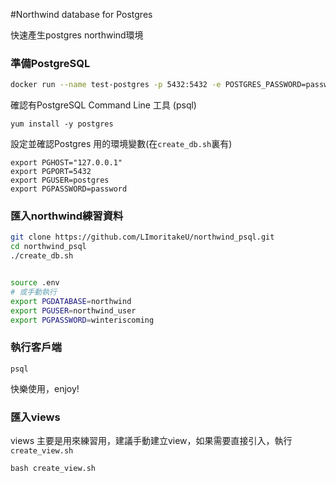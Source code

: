 #Northwind database for Postgres

快速產生postgres northwind環境

### 準備PostgreSQL

```bash
docker run --name test-postgres -p 5432:5432 -e POSTGRES_PASSWORD=password -d postgres
```

確認有PostgreSQL Command Line 工具 (psql)
```
yum install -y postgres
```


設定並確認Postgres 用的環境變數(在`create_db.sh`裏有)
```
export PGHOST="127.0.0.1"
export PGPORT=5432
export PGUSER=postgres
export PGPASSWORD=password
```

### 匯入northwind練習資料
```bash
git clone https://github.com/LImoritakeU/northwind_psql.git
cd northwind_psql
./create_db.sh


source .env
# 或手動執行
export PGDATABASE=northwind
export PGUSER=northwind_user
export PGPASSWORD=winteriscoming

```

### 執行客戶端
```
psql
```

快樂使用，enjoy!


### 匯入views

views 主要是用來練習用，建議手動建立view，如果需要直接引入，執行`create_view.sh`

```
bash create_view.sh
```
